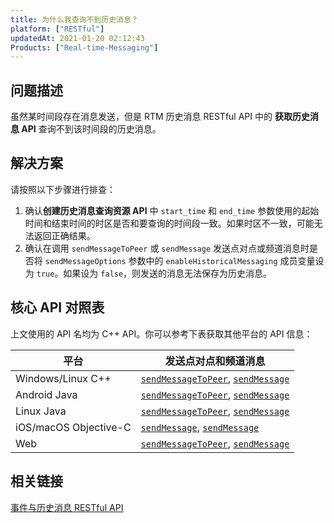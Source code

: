 ```yaml
---
title: 为什么我查询不到历史消息？
platform: ["RESTful"]
updatedAt: 2021-01-20 02:12:43
Products: ["Real-time-Messaging"]
---
```

## 问题描述

虽然某时间段存在消息发送，但是 RTM 历史消息 RESTful API 中的 **获取历史消息 API** 查询不到该时间段的历史消息。

## 解决方案

请按照以下步骤进行排查：

1. 确认**创建历史消息查询资源 API** 中 `start_time` 和 `end_time` 参数使用的起始时间和结束时间的时区是否和要查询的时间段一致。如果时区不一致，可能无法返回正确结果。
2. 确认在调用  `sendMessageToPeer` 或 `sendMessage` 发送点对点或频道消息时是否将 `sendMessageOptions` 参数中的 `enableHistoricalMessaging` 成员变量设为 `true`。如果设为 `false`，则发送的消息无法保存为历史消息。

## 核心 API 对照表

上文使用的 API 名均为 C++ API。你可以参考下表获取其他平台的 API 信息：

|  平台 | 发送点对点和频道消息  |
|---|---|
| Windows/Linux C++  | [`sendMessageToPeer`](/cn/Real-time-Messaging/API%20Reference/RTM_cpp/classagora_1_1rtm_1_1_i_rtm_service.html#a08c1b3d444af5a2778ede48e4c677a52), [`sendMessage`](/cn/Real-time-Messaging/API%20Reference/RTM_cpp/classagora_1_1rtm_1_1_i_channel.html#a056dfe9e83c168c3c94e47a017a6ec3f) |
| Android Java  |  [`sendMessageToPeer`](/cn/Real-time-Messaging/API%20Reference/RTM_java/classio_1_1agora_1_1rtm_1_1_rtm_client.html#a729079805644b3307297fb2e902ab4c9), [`sendMessage`](/cn/Real-time-Messaging/API%20Reference/RTM_java/classio_1_1agora_1_1rtm_1_1_rtm_channel.html#a6e16eb0e062953980a92e10b0baec235)  |
| Linux Java  |  [`sendMessageToPeer`](/cn/Real-time-Messaging/API%20Reference/RTM_java_linux/classio_1_1agora_1_1rtm_1_1_rtm_client.html#a729079805644b3307297fb2e902ab4c9), [`sendMessage`](/cn/Real-time-Messaging/API%20Reference/RTM_java_linux/classio_1_1agora_1_1rtm_1_1_rtm_channel.html#a6e16eb0e062953980a92e10b0baec235)  |
| iOS/macOS Objective-C  | [`sendMessage`](/cn/Real-time-Messaging/API%20Reference/RTM_oc/Classes/AgoraRtmKit.html#//api/name/sendMessage:toPeer:sendMessageOptions:completion:), [ `sendMessage`](/cn/Real-time-Messaging/API%20Reference/RTM_oc/Classes/AgoraRtmChannel.html#//api/name/sendMessage:sendMessageOptions:completion:) |
| Web  |   [`sendMessageToPeer`](/cn/Real-time-Messaging/API%20Reference/RTM_web/classes/rtmclient.html#sendmessagetopeer), [`sendMessage`](/cn/Real-time-Messaging/API%20Reference/RTM_web/classes/rtmchannel.html#sendmessage)|

## 相关链接

[事件与历史消息 RESTful API](/cn/Real-time-Messaging/rtm_get_event?platform=All%20Platforms)